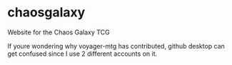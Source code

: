 # chaosgalaxy
Website for the Chaos Galaxy TCG

If youre wondering why voyager-mtg has contributed, github desktop can get confused since I use 2 different accounts on it.
